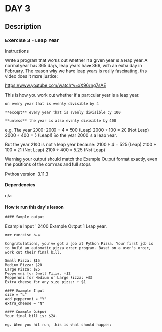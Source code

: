 
# DAY 3

## Description

### Exercise 3 - Leap Year
Instructions

Write a program that works out whether if a given year is a leap year. A normal year has 365 days, leap years have 366, with an extra day in February. The reason why we have leap years is really fascinating, this video does it more justice:

https://www.youtube.com/watch?v=xX96xng7sAE

This is how you work out whether if a particular year is a leap year.

    on every year that is evenly divisible by 4

    **except** every year that is evenly divisible by 100

    **unless** the year is also evenly divisible by 400

e.g. The year 2000:
2000 ÷ 4 = 500 (Leap)
2000 ÷ 100 = 20 (Not Leap)
2000 ÷ 400 = 5 (Leap!)
So the year 2000 is a leap year.

But the year 2100 is not a leap year because:
2100 ÷ 4 = 525 (Leap)
2100 ÷ 100 = 21 (Not Leap)
2100 ÷ 400 = 5.25 (Not Leap)

Warning your output should match the Example Output format exactly, even the positions of the commas and full stops.

Python version: 3.11.3

#### Dependencies
n/a

#### How to run this day's lesson
```
#### Sample output
```
Example Input 1
2400
Example Output 1
Leap year.
```
### Exercise 3.4

Congratulations, you've got a job at Python Pizza. Your first job is to build an automatic pizza order program. Based on a user's order, work out their final bill.

Small Pizza: $15
Medium Pizza: $20
Large Pizza: $25
Pepperoni for Small Pizza: +$2
Pepperoni for Medium or Large Pizza: +$3
Extra cheese for any size pizza: + $1

#### Example Input
size = "L"
add_pepperoni = "Y"
extra_cheese = "N"

#### Example Output
Your final bill is: $28.

eg. When you hit run, this is what should happen:
